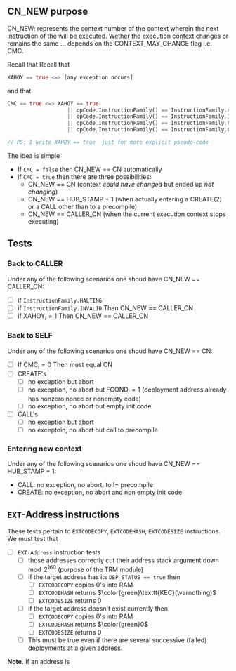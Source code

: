 ## CN_NEW purpose

CN_NEW: represents the context number of the context wherein the next instruction of the will be executed. Wether the execution context changes or remains the same ... depends on the CONTEXT_MAY_CHANGE flag i.e. CMC.

Recall that
Recall that
```rust
XAHOY == true <=> [any exception occurs]
```
and that
```rust
CMC == true <=> XAHOY == true                                                  // 100% sure CN_NEW = CN_CALLER
                   || opCode.InstructionFamily() == InstructionFamily.HALTING  // 100% sure CN_NEW = CN_CALLER
                   || opCode.InstructionFamily() == InstructionFamily.INVALID  // 100% sure CN_NEW = CN_CALLER
                   || opCode.InstructionFamily() == InstructionFamily.CREATE
                   || opCode.InstructionFamily() == InstructionFamily.CALL

// PS: I write XAHOY == true  just for more explicit pseudo-code
```

The idea is simple
- If `CMC = false` then CN_NEW == CN automatically
- if `CMC = true` then there are three possibilities:
  - CN_NEW == CN (context _could have changed_ but ended up _not changing_)
  - CN_NEW == HUB_STAMP + 1 (when actually entering a CREATE(2) or a CALL other than to a precompile)
  - CN_NEW == CALLER_CN (when the current execution context stops executing)

## Tests

### Back to CALLER

Under any of the following scenarios one shoud have CN_NEW == CALLER_CN:
  - [ ] if `InstructionFamily.HALTING`
  - [ ] if `InstructionFamily.INVALID` Then CN_NEW == CALLER_CN
  - [ ] if $\textsf{XAHOY}_{i} = 1$ Then CN_NEW == CALLER_CN

### Back to SELF

Under any of the following scenarios one shoud have CN_NEW == CN:
- [ ] If $\textsf{CMC}_{i} = 0$ Then must equal CN
- [ ] CREATE's
  - [ ] no exception but abort
  - [ ] no exception, no abort but $\textsf{FCOND}_{i} = 1$ (deployment address already has nonzero nonce or nonempty code)
  - [ ] no exception, no abort but empty init code
- [ ] CALL's
  - [ ] no exception but abort
  - [ ] no exceptoin, no abort but call to precompile

### Entering new context

Under any of the following scenarios one shoud have CN_NEW == HUB_STAMP + 1:
- CALL: no exception, no abort, to != precompile
- CREATE: no exception, no abort and non empty init code

## `EXT`-Address instructions

These tests pertain to $\texttt{EXTCODECOPY}$, $\texttt{EXTCODEHASH}$, $\texttt{EXTCODESIZE}$  instructions. We must test that
- [ ] `EXT-Address` instruction tests
  - [ ] those addresses correctly cut their address stack argument down $\mod 2^{160}$ (purpose of the $\textsf{TRM}$ module)
  - [ ] if the target address has its `DEP_STATUS == true` then 
    - [ ] $\texttt{EXTCODECOPY}$ copies 0's into RAM
    - [ ] $\texttt{EXTCODEHASH}$ returns $\color{green}\texttt{KEC}(\varnothing)$
    - [ ] $\texttt{EXTCODESIZE}$ returns 0
  - [ ] if the target address doesn't exist currently then
    - [ ] $\texttt{EXTCODECOPY}$ copies 0's into RAM
    - [ ] $\texttt{EXTCODEHASH}$ returns $\color{green}0$
    - [ ] $\texttt{EXTCODESIZE}$ returns 0
  - [ ] This must be true even if there are several successive (failed) deployments at a given address.

**Note.** If an address is 